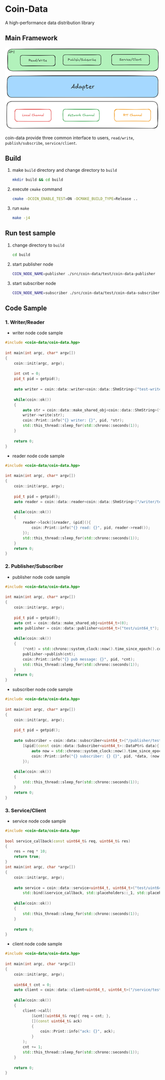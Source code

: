 # Coin-Data
A high-performance data distribution library

## Main Framework
![coin-data-framework](.media/coin-data-framework.excalidraw.png)

coin-data provide three common interface to users, `read/write`, `publish/subscribe`, `service/client`.

## Build
1. make `build` directory and change directory to `build`
    ```bash
    mkdir build && cd build
    ```
2. execute `cmake` command
    ```bash
    cmake -DCOIN_ENABLE_TEST=ON -DCMAKE_BUILD_TYPE=Release ..
    ```
3. run `make`
    ```bash
    make -j4
    ```
## Run test sample
1. change directory to `build`
    ```bash
    cd build
    ```
2. start publisher node
    ```bash
    COIN_NODE_NAME=publisher ./src/coin-data/test/coin-data-publisher
    ```
3. start subscriber node
    ```bash
    COIN_NODE_NAME=subscriber ./src/coin-data/test/coin-data-subscriber
    ```

## Code Sample

### 1. Writer/Reader

- writer node code sample

```c++
#include <coin-data/coin-data.hpp>

int main(int argc, char* argv[])
{
    coin::init(argc, argv);

    int cnt = 0;
    pid_t pid = getpid();
    
    auto writer = coin::data::writer<coin::data::ShmString>("test-writer/string");

    while(coin::ok())
    {
        auto str = coin::data::make_shared_obj<coin::data::ShmString>(fmt::format("{} {}", pid, cnt++));
        writer->write(str);
        coin::Print::info("{} writer: {}", pid, *str);
        std::this_thread::sleep_for(std::chrono::seconds(1));
    }

    return 0;
}
```

- reader node code sample

```c++
#include <coin-data/coin-data.hpp>

int main(int argc, char* argv[])
{
    coin::init(argc, argv);

    pid_t pid = getpid();
    auto reader = coin::data::reader<coin::data::ShmString>("/writer/test-writer/string");

    while(coin::ok())
    {
        reader->lock([&reader, &pid](){
            coin::Print::info("{} read: {}", pid, reader->read());
        });
        std::this_thread::sleep_for(std::chrono::seconds(1));
    }
    return 0;
}
```

### 2. Publisher/Subscriber

- publisher node code sample

```c++
#include <coin-data/coin-data.hpp>

int main(int argc, char* argv[])
{
    coin::init(argc, argv);

    pid_t pid = getpid();
    auto cnt = coin::data::make_shared_obj<uint64_t>(0);
    auto publisher = coin::data::publisher<uint64_t>("test/uint64_t");
    
    while(coin::ok())
    {
        (*cnt) = std::chrono::system_clock::now().time_since_epoch().count();
        publisher->publish(cnt);
        coin::Print::info("{} pub message: {}", pid, *cnt);
        std::this_thread::sleep_for(std::chrono::seconds(1));
    }
    return 0;
}
```

- subscriber node code sample

```c++
#include <coin-data/coin-data.hpp>

int main(int argc, char* argv[])
{
    coin::init(argc, argv);

    pid_t pid = getpid();

    auto subscriber = coin::data::subscriber<uint64_t>("/publisher/test/uint64_t",
        [&pid](const coin::data::Subscriber<uint64_t>::DataPtr& data){
            auto now = std::chrono::system_clock::now().time_since_epoch().count();
            coin::Print::info("{} subscriber: {} {}", pid, *data, (now - *data) / 1000);
        });

    while(coin::ok())
    {
        std::this_thread::sleep_for(std::chrono::seconds(1));
    }
    return 0;
}
```

### 3. Service/Client

- service node code sample

```c++
#include <coin-data/coin-data.hpp>

bool service_callback(const uint64_t& req, uint64_t& res)
{
    res = req * 10;
    return true;
}
int main(int argc, char *argv[])
{
    coin::init(argc, argv);

    auto service = coin::data::service<uint64_t, uint64_t>("test/uint64_t",
        std::bind(&service_callback, std::placeholders::_1, std::placeholders::_2));

    while(coin::ok())
    {
        std::this_thread::sleep_for(std::chrono::seconds(1));
    }

    return 0;
}
```

- client node code sample

```c++
#include <coin-data/coin-data.hpp>

int main(int argc, char *argv[])
{
    coin::init(argc, argv);

    uint64_t cnt = 0;
    auto client = coin::data::client<uint64_t, uint64_t>("/service/test/uint64_t");

    while(coin::ok())
    {
        client->call(
            [&cnt](uint64_t& req){ req = cnt; },
            [](const uint64_t& ack)
            {
                coin::Print::info("ack: {}", ack);
            }
        );
        cnt += 1;
        std::this_thread::sleep_for(std::chrono::seconds(1));
    }

    return 0;
}
```
